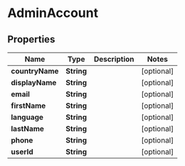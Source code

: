 

# AdminAccount


## Properties

Name | Type | Description | Notes
------------ | ------------- | ------------- | -------------
**countryName** | **String** |  |  [optional]
**displayName** | **String** |  |  [optional]
**email** | **String** |  |  [optional]
**firstName** | **String** |  |  [optional]
**language** | **String** |  |  [optional]
**lastName** | **String** |  |  [optional]
**phone** | **String** |  |  [optional]
**userId** | **String** |  |  [optional]



